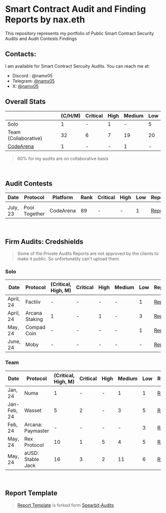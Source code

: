 # Smart Contract Audit and Finding Reports by nax.eth

This repository represents my portfolio of Public Smart Contract Security Audits and Audit Contests Findings
<br>

## Contacts:

I am available for Smart Contract Sercuity Audits. You can reach me at:

- Discord : @namx05
- Telegram: [@namx05](https://t.me/namx05)
- X: [@namx05](https://twitter.com/namx05)

## Overall Stats

|                                            | (C/H/M) | Critical | High | Medium | Low |
| ------------------------------------------ | ------- | -------- | ---- | ------ | --- |
| Solo                                       | 1       | -        | 1    | -      | 5   |
| Team (Collaborative)                       | 32      | 6        | 7    | 19     | 20  |
| [CodeArena](https://code4rena.com/@namx05) | 1       | -        | -    | 1      | -   |

> 60% for my audits are on collaborative basis

<!-- | [Sherlock](https://sherlock.xyz/)          |         |          |      |        |     |
| [CodeHawks](https://www.codehawks.com/)    |         |          |      |        |     |
-->
<br>

## Audit Contests

| Date     | Protocol      | Platform  | Rank | Critical | High | Low | Report                            |
| -------- | ------------- | --------- | ---- | -------- | ---- | --- | --------------------------------- |
|          |               |           |      |          |      |     |                                   |
| July, 23 | Pool Together | CodeArena | 89   | -        | -    | 1   | [Report](solo/C4/PoolTogether.md) |

<br>

## Firm Audits: Credshields

> Some of the Private Audits Reports are not approved by the clients to make it public. So unfortunatily can't upload them.

### Solo

<!-- |           |                |                     |          |      |        |     | [Report]()                                                                                                        | -->

| Date      | Protocol       | (Critical, High, M) | Critical | High | Medium | Low | Report                                                                                                            |
| --------- | -------------- | ------------------- | -------- | ---- | ------ | --- | ----------------------------------------------------------------------------------------------------------------- |
| April, 24 | Factiiv        | -                   | -        | -    | -      | 1   | [Report](https://github.com/Credshields/audit-reports/blob/master/Factiiv_Token_Final_Audit_Report.pdf)           |
| April, 24 | Arcana Staking | 1                   | -        | 1    | -      | 3   | [Report](https://github.com/Credshields/audit-reports/blob/master/Arcana_Staking_Contract_Final_Audit_Report.pdf) |
| May, 24   | Compad Coin    | -                   | -        | -    | -      | 1   | [Report](https://github.com/Credshields/audit-reports/blob/master/Compad_Coin_Final_Audit_Report.pdf)             |
| June, 24  | Moby           | -                   | -        | -    | -      | -   | [Report](https://github.com/Credshields/audit-reports/blob/master/Moby_Smart_Contract_Final_Report.pdf)           |

### Team

<!-- |           |                |                     |          |      |        |     | [Report]()                                                                                                        | -->

| Date        | Protocol          | (Critical, High, M) | Critical | High | Medium | Low | Report                                                                                                 |
| ----------- | ----------------- | ------------------- | -------- | ---- | ------ | --- | ------------------------------------------------------------------------------------------------------ |
| Jan, 24     | Numa              | 1                   | -        | -    | 1      | 1   | [Report](https://github.com/Credshields/audit-reports/blob/master/Numa_Final_Audit_Report.pdf)         |
| Jan-Feb, 24 | Wasset            | 5                   | 2        | -    | 3      | 5   | [Report](https://github.com/Credshields/audit-reports/blob/master/Wasset_Final_Audit_Report.pdf)       |
| Feb, 24     | Arcana: Paymaster | -                   | -        | -    | -      | 3   | [Report](https://github.com/Credshields/audit-reports/blob/master/Arcana_PayMaster_Final_Report.pdf)   |
| May, 24     | Rex Protocol      | 10                  | 1        | 5    | 4      | 5   | [Report](https://github.com/Credshields/audit-reports/blob/master/Rex_Exchange_Final_Audit_Report.pdf) |
| May, 24     | aUSD: Stable Jack | 16                  | 3        | 2    | 11     | 6   | [Report](https://github.com/Credshields/audit-reports/blob/master/aUSD_SC_Final_Audit_Report.pdf)      |

<br>

## Report Template

> [Report Template](Report_Template.md) is forked form [Spearbit-Audits](https://github.com/spearbit-audits/report-template/blob/main/report.md)

<br>
